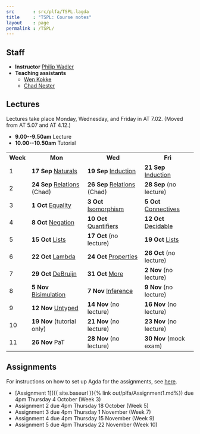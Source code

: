 ```yaml
---
src       : src/plfa/TSPL.lagda
title     : "TSPL: Course notes"
layout    : page
permalink : /TSPL/
---
```


## Staff

* **Instructor**
    [Philip Wadler](http://homepages.inf.ed.ac.uk/wadler)
* **Teaching assistants**
  - [Wen Kokke](mailto:wen.kokke@ed.ac.uk)
  - [Chad Nester](mailto:chad.nester@gmail.com)

## Lectures

Lectures take place Monday, Wednesday, and Friday in AT 7.02. (Moved from AT 5.07 and AT 4.12.)
* **9.00--9.50am** Lecture
* **10.00--10.50am** Tutorial

<table>
 <tr>
  <th>Week</th>
  <th>Mon</th>
  <th>Wed</th>
  <th>Fri</th>
 </tr>
 <tr>
  <td>1</td>
  <td><b>17 Sep</b> <a href="/Naturals/">Naturals</a></td>
  <td><b>19 Sep</b> <a href="/Induction/">Induction</a></td>
  <td><b>21 Sep</b> <a href="/Induction/">Induction</a></td>
 </tr>
 <tr>
  <td>2</td>
  <td><b>24 Sep</b> <a href="/Relations/">Relations</a> (Chad)</td>
  <td><b>26 Sep</b> <a href="/Relations/">Relations</a> (Chad)</td>
  <td><b>28 Sep</b> (no lecture)</td>
 </tr>
 <tr>
  <td>3</td>
  <td><b>1 Oct</b> <a href="/Equality/">Equality</a></td>
  <td><b>3 Oct</b> <a href="/Isomorphism/">Isomorphism</a></td>
  <td><b>5 Oct</b> <a href="/Connectives/">Connectives</a></td>
 </tr>
 <tr>
  <td>4</td>
  <td><b>8 Oct</b> <a href="/Negation/">Negation</a></td>
  <td><b>10 Oct</b> <a href="/Quantifiers/">Quantifiers</a></td>
  <td><b>12 Oct</b> <a href="/Decidable/">Decidable</a></td>
 </tr>
 <tr>
  <td>5</td>
  <td><b>15 Oct</b> <a href="/Lists/">Lists</a></td>
  <td><b>17 Oct</b> (no lecture)</td>
  <td><b>19 Oct</b> <a href="/Lists/">Lists</a></td>
 </tr>
 <tr>
  <td>6</td>
  <td><b>22 Oct</b> <a href="/Lambda/">Lambda</a></td>
  <td><b>24 Oct</b> <a href="/Properties/">Properties</a></td>
  <td><b>26 Oct</b> (no lecture)</td>
 </tr>
 <tr>
  <td>7</td>
  <td><b>29 Oct</b> <a href="/DeBruijn/">DeBruijn</a></td>
  <td><b>31 Oct</b> <a href="/More/">More</a></td>
  <td><b>2 Nov</b> (no lecture)</td>
 </tr>
 <tr>
  <td>8</td>
  <td><b>5 Nov</b> <a href="/Bisimulation/">Bisimulation</a></td>
  <td><b>7 Nov</b> <a href="/Inference/">Inference</a></td>
  <td><b>9 Nov</b> (no lecture)</td>
 </tr>
 <tr>
  <td>9</td>
  <td><b>12 Nov</b> <a href="/Untyped/">Untyped</a></td>
  <td><b>14 Nov</b> (no lecture)</td>
  <td><b>16 Nov</b> (no lecture)</td>
 </tr>
 <tr>
  <td>10</td>
  <td><b>19 Nov</b> (tutorial only)</td>
  <td><b>21 Nov</b> (no lecture)</td>
  <td><b>23 Nov</b> (no lecture)</td>
 </tr>
 <tr>
  <td>11</td>
  <td><b>26 Nov</b> PaT</td>
  <td><b>28 Nov</b> (no lecture)</td>
  <td><b>30 Nov</b> (mock exam)</td>
 </tr>
</table>

## Assignments

For instructions on how to set up Agda for the assignments, see [here](/GettingStarted/).

* [Assignment 1]({{ site.baseurl }}{% link out/plfa/Assignment1.md%}) due 4pm Thursday 4 October (Week 3)
* Assignment 2 due 4pm Thursday 18 October (Week 5)
* Assignment 3 due 4pm Thursday 1 November (Week 7)
* Assignment 4 due 4pm Thursday 15 November (Week 9)
* Assignment 5 due 4pm Thursday 22 November (Week 10)

